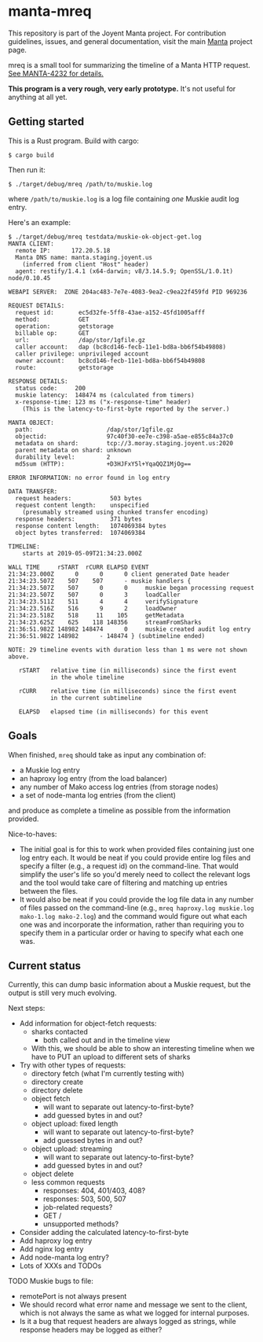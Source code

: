 # manta-mreq

This repository is part of the Joyent Manta project.  For contribution
guidelines, issues, and general documentation, visit the main
[Manta](http://github.com/joyent/manta) project page.

mreq is a small tool for summarizing the timeline of a Manta HTTP request.
[See MANTA-4232 for details.](http://smartos.org/bugview/MANTA-4232)


**This program is a very rough, very early prototype.**  It's not useful for
anything at all yet.


## Getting started

This is a Rust program.  Build with cargo:

    $ cargo build

Then run it:

    $ ./target/debug/mreq /path/to/muskie.log

where `/path/to/muskie.log` is a log file containing *one* Muskie audit log
entry.

Here's an example:

    $ ./target/debug/mreq testdata/muskie-ok-object-get.log 
    MANTA CLIENT:
      remote IP:      172.20.5.18
      Manta DNS name: manta.staging.joyent.us
        (inferred from client "Host" header)
      agent: restify/1.4.1 (x64-darwin; v8/3.14.5.9; OpenSSL/1.0.1t) node/0.10.45
    
    WEBAPI SERVER:  ZONE 204ac483-7e7e-4083-9ea2-c9ea22f459fd PID 969236
    
    REQUEST DETAILS:
      request id:       ec5d32fe-5ff8-43ae-a152-45fd1005afff
      method:           GET
      operation:        getstorage
      billable op:      GET
      url:              /dap/stor/1gfile.gz
      caller account:   dap (bc8cd146-fecb-11e1-bd8a-bb6f54b49808)
      caller privilege: unprivileged account
      owner account:    bc8cd146-fecb-11e1-bd8a-bb6f54b49808
      route:            getstorage
    
    RESPONSE DETAILS:
      status code:     200
      muskie latency:  148474 ms (calculated from timers)
      x-response-time: 123 ms ("x-response-time" header)
        (This is the latency-to-first-byte reported by the server.)
    
    MANTA OBJECT:
      path:                     /dap/stor/1gfile.gz
      objectid:                 97c40f30-ee7e-c398-a5ae-e855c84a37c0
      metadata on shard:        tcp://3.moray.staging.joyent.us:2020
      parent metadata on shard: unknown
      durability level:         2
      md5sum (HTTP):            +D3HJFxY5l+YqaQQZ1MjOg==
    
    ERROR INFORMATION: no error found in log entry
    
    DATA TRANSFER:
      request headers:           503 bytes
      request content length:    unspecified
        (presumably streamed using chunked transfer encoding)
      response headers:          371 bytes
      response content length:   1074069384 bytes
      object bytes transferred:  1074069384
    
    TIMELINE:
        starts at 2019-05-09T21:34:23.000Z
    
    WALL TIME     rSTART  rCURR ELAPSD EVENT
    21:34:23.000Z      0      0      0 client generated Date header
    21:34:23.507Z    507    507      - muskie handlers {
    21:34:23.507Z    507      0      0     muskie began processing request
    21:34:23.507Z    507      0      3     loadCaller
    21:34:23.511Z    511      4      4     verifySignature
    21:34:23.516Z    516      9      2     loadOwner
    21:34:23.518Z    518     11    105     getMetadata
    21:34:23.625Z    625    118 148356     streamFromSharks
    21:36:51.982Z 148982 148474      0     muskie created audit log entry
    21:36:51.982Z 148982      - 148474 } (subtimeline ended)
    
    NOTE: 29 timeline events with duration less than 1 ms were not shown above.
    
       rSTART   relative time (in milliseconds) since the first event
                in the whole timeline
    
       rCURR    relative time (in milliseconds) since the first event
                in the current subtimeline
    
       ELAPSD   elapsed time (in milliseconds) for this event
    

## Goals

When finished, `mreq` should take as input any combination of:

- a Muskie log entry
- an haproxy log entry (from the load balancer)
- any number of Mako access log entries (from storage nodes)
- a set of node-manta log entries (from the client)

and produce as complete a timeline as possible from the information provided.

Nice-to-haves:

- The initial goal is for this to work when provided files containing just one
  log entry each.  It would be neat if you could provide entire log files and
  specify a filter (e.g., a request id) on the command-line.  That would
  simplify the user's life so you'd merely need to collect the relevant logs and
  the tool would take care of filtering and matching up entries between the
  files.
- It would also be neat if you could provide the log file data in any number of
  files passed on the command-line (e.g., `mreq haproxy.log muskie.log
  mako-1.log mako-2.log`) and the command would figure out what each one was and
  incorporate the information, rather than requiring you to specify them in a
  particular order or having to specify what each one was.


## Current status

Currently, this can dump basic information about a Muskie request, but the
output is still very much evolving.

Next steps:
- Add information for object-fetch requests:
  - sharks contacted
    - both called out and in the timeline view
  - With this, we should be able to show an interesting timeline when we have to
    PUT an upload to different sets of sharks
- Try with other types of requests:
  - directory fetch (what I'm currently testing with)
  - directory create
  - directory delete
  - object fetch
    - will want to separate out latency-to-first-byte?
    - add guessed bytes in and out?
  - object upload: fixed length
    - will want to separate out latency-to-first-byte?
    - add guessed bytes in and out?
  - object upload: streaming
    - will want to separate out latency-to-first-byte?
    - add guessed bytes in and out?
  - object delete
  - less common requests
    - responses: 404, 401/403, 408?
    - responses: 503, 500, 507
    - job-related requests?
    - GET /
    - unsupported methods?
- Consider adding the calculated latency-to-first-byte
- Add haproxy log entry
- Add nginx log entry
- Add node-manta log entry?
- Lots of XXXs and TODOs

TODO Muskie bugs to file:
- remotePort is not always present
- We should record what error name and message we sent to the client, which is
  not always the same as what we logged for internal purposes.
- Is it a bug that request headers are always logged as strings, while response
  headers may be logged as either?
